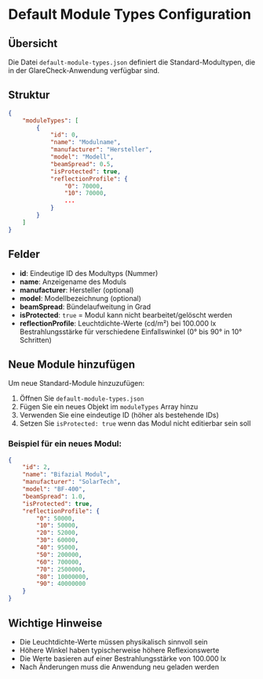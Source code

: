 # Default Module Types Configuration

## Übersicht

Die Datei `default-module-types.json` definiert die Standard-Modultypen, die in der GlareCheck-Anwendung verfügbar sind.

## Struktur

```json
{
    "moduleTypes": [
        {
            "id": 0,
            "name": "Modulname",
            "manufacturer": "Hersteller",
            "model": "Modell",
            "beamSpread": 0.5,
            "isProtected": true,
            "reflectionProfile": {
                "0": 70000,
                "10": 70000,
                ...
            }
        }
    ]
}
```

## Felder

- **id**: Eindeutige ID des Modultyps (Nummer)
- **name**: Anzeigename des Moduls
- **manufacturer**: Hersteller (optional)
- **model**: Modellbezeichnung (optional)
- **beamSpread**: Bündelaufweitung in Grad
- **isProtected**: `true` = Modul kann nicht bearbeitet/gelöscht werden
- **reflectionProfile**: Leuchtdichte-Werte (cd/m²) bei 100.000 lx Bestrahlungsstärke für verschiedene Einfallswinkel (0° bis 90° in 10° Schritten)

## Neue Module hinzufügen

Um neue Standard-Module hinzuzufügen:

1. Öffnen Sie `default-module-types.json`
2. Fügen Sie ein neues Objekt im `moduleTypes` Array hinzu
3. Verwenden Sie eine eindeutige ID (höher als bestehende IDs)
4. Setzen Sie `isProtected: true` wenn das Modul nicht editierbar sein soll

### Beispiel für ein neues Modul:

```json
{
    "id": 2,
    "name": "Bifazial Modul",
    "manufacturer": "SolarTech",
    "model": "BF-400",
    "beamSpread": 1.0,
    "isProtected": true,
    "reflectionProfile": {
        "0": 50000,
        "10": 50000,
        "20": 52000,
        "30": 60000,
        "40": 95000,
        "50": 200000,
        "60": 700000,
        "70": 2500000,
        "80": 10000000,
        "90": 40000000
    }
}
```

## Wichtige Hinweise

- Die Leuchtdichte-Werte müssen physikalisch sinnvoll sein
- Höhere Winkel haben typischerweise höhere Reflexionswerte
- Die Werte basieren auf einer Bestrahlungsstärke von 100.000 lx
- Nach Änderungen muss die Anwendung neu geladen werden